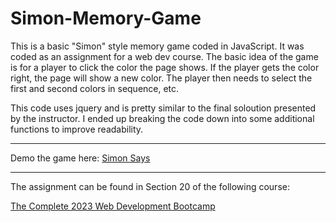 # Simon-Memory-Game
This is a basic "Simon" style memory game coded in JavaScript. It was coded as an assignment for a web dev course. The basic idea 
of the game is for a player to click the color the page shows. If the player gets the color right, the page will show a new color. 
The player then needs to select the first and second colors in sequence, etc.

This code uses jquery and is pretty similar to the final soloution presented by the instructor. I ended up breaking the code down into some additional
functions to improve readability. 

---

Demo the game here: [Simon Says](https://sentientcyborg.github.io/Simon-Memory-Game/)

---
The assignment can be found in Section 20 of the following course:

[The Complete 2023 Web Development Bootcamp](https://www.udemy.com/course/the-complete-web-development-bootcamp/)
